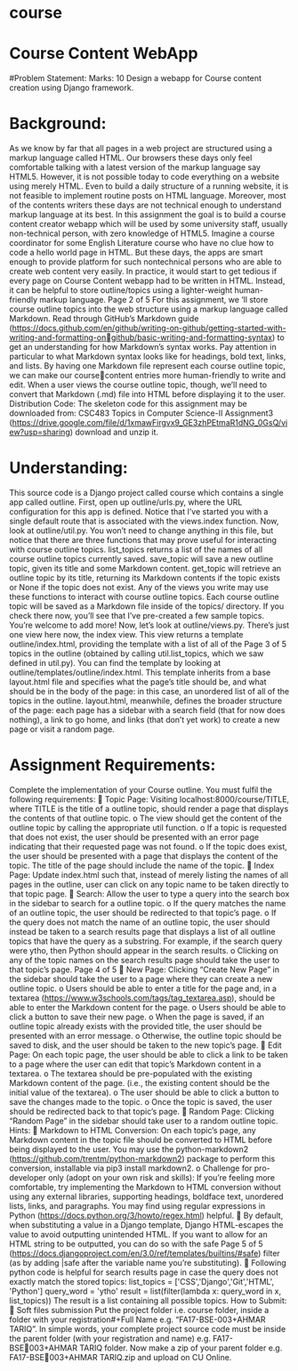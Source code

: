 # course


# Course Content WebApp
#Problem Statement: Marks: 10
Design a webapp for Course content creation using Django framework.
# Background:
As we know by far that all pages in a web project are structured using a markup language called HTML. 
Our browsers these days only feel comfortable talking with a latest version of the markup language say 
HTML5. However, it is not possible today to code everything on a website using merely HTML. Even 
to build a daily structure of a running website, it is not feasible to implement routine posts on HTML 
language. Moreover, most of the contents writers these days are not technical enough to understand 
markup language at its best. 
In this assignment the goal is to build a course content creator webapp which will be used by some 
university staff, usually non-technical person, with zero knowledge of HTML5. Imagine a course 
coordinator for some English Literature course who have no clue how to code a hello world page in 
HTML. But these days, the apps are smart enough to provide platform for such nontechnical persons 
who are able to create web content very easily. In practice, it would start to get tedious if every page 
on Course Content webapp had to be written in HTML. Instead, it can be helpful to store outline/topics
using a lighter-weight human-friendly markup language.
Page 2 of 5
For this assignment, we ‘ll store course outline topics into the web structure using a markup language 
called Markdown. Read through GitHub’s Markdown guide
(https://docs.github.com/en/github/writing-on-github/getting-started-with-writing-and-formatting-ongithub/basic-writing-and-formatting-syntax) to get an understanding for how Markdown’s syntax 
works. Pay attention in particular to what Markdown syntax looks like for headings, bold text, links, 
and lists. By having one Markdown file represent each course outline topic, we can make our coursecontent entries more human-friendly to write and edit. When a user views the course outline topic, 
though, we’ll need to convert that Markdown (.md) file into HTML before displaying it to the user.
Distribution Code:
The skeleton code for this assignment may be downloaded from:
CSC483 Topics in Computer Science-II Assignment3
(https://drive.google.com/file/d/1xmawFirgvx9_GE3zhPEtmaR1dNG_0GsQ/view?usp=sharing) 
download and unzip it.
# Understanding:
This source code is a Django project called course which contains a single app called outline.
First, open up outline/urls.py, where the URL configuration for this app is defined. Notice 
that I’ve started you with a single default route that is associated with the views.index function.
Now, look at outline/util.py. You won’t need to change anything in this file, but notice that 
there are three functions that may prove useful for interacting with course outline topics.
list_topics returns a list of the names of all course outline topics currently saved.
save_topic will save a new outline topic, given its title and some Markdown content.
get_topic will retrieve an outline topic by its title, returning its Markdown contents if the topic
exists or None if the topic does not exist. Any of the views you write may use these functions to 
interact with course outline topics.
Each course outline topic will be saved as a Markdown file inside of the topics/ directory. If
you check there now, you’ll see that I’ve pre-created a few sample topics. You’re welcome to add
more!
Now, let’s look at outline/views.py. There’s just one view here now, the index view. This 
view returns a template outline/index.html, providing the template with a list of all of the 
Page 3 of 5
topics in the outline (obtained by calling util.list_topics, which we saw defined in
util.py).
You can find the template by looking at outline/templates/outline/index.html. This 
template inherits from a base layout.html file and specifies what the page’s title should be, 
and what should be in the body of the page: in this case, an unordered list of all of the topics in the 
outline. layout.html, meanwhile, defines the broader structure of the page: each page has a 
sidebar with a search field (that for now does nothing), a link to go home, and links (that don’t yet 
work) to create a new page or visit a random page.
# Assignment Requirements:
Complete the implementation of your Course outline. You must fulfil the following
requirements:
 Topic Page: Visiting localhost:8000/course/TITLE, where TITLE is the title of a outline
topic, should render a page that displays the contents of that outline topic.
o The view should get the content of the outline topic by calling the appropriate util
function.
o If a topic is requested that does not exist, the user should be presented with an error 
page indicating that their requested page was not found.
o If the topic does exist, the user should be presented with a page that displays the
content of the topic. The title of the page should include the name of the topic.
 Index Page: Update index.html such that, instead of merely listing the names of all
pages in the outline, user can click on any topic name to be taken directly to that topic page. 
 Search: Allow the user to type a query into the search box in the sidebar to search for a 
outline topic. 
o If the query matches the name of an outline topic, the user should be redirected to 
that topic’s page. 
o If the query does not match the name of an outline topic, the user should instead be 
taken to a search results page that displays a list of all outline topics that have the 
query as a substring. For example, if the search query were ytho, then Python
should appear in the search results.
o Clicking on any of the topic names on the search results page should take the user to 
that topic’s page. 
Page 4 of 5
 New Page: Clicking “Create New Page” in the sidebar should take the user to a page
where they can create a new outline topic.
o Users should be able to enter a title for the page and, in a textarea
(https://www.w3schools.com/tags/tag_textarea.asp), should be able to enter the 
Markdown content for the page.
o Users should be able to click a button to save their new page.
o When the page is saved, if an outline topic already exists with the provided title, 
the user should be presented with an error message.
o Otherwise, the outline topic should be saved to disk, and the user should be taken 
to the new topic’s page.
 Edit Page: On each topic page, the user should be able to click a link to be taken to a 
page where the user can edit that topic’s Markdown content in a textarea.
o The textarea should be pre-populated with the existing Markdown content of the 
page. (i.e., the existing content should be the initial value of the textarea).
o The user should be able to click a button to save the changes made to the topic.
o Once the topic is saved, the user should be redirected back to that topic’s page.
 Random Page: Clicking “Random Page” in the sidebar should take user to a random
outline topic.
Hints:
 Markdown to HTML Conversion: On each topic’s page, any Markdown content 
in the topic file should be converted to HTML before being displayed to the user. You may 
use the python-markdown2 (https://github.com/trentm/python-markdown2) package to 
perform this conversion, installable via pip3 install markdown2.
o Challenge for pro-developer only (adopt on your own risk and skills): If you’re 
feeling more comfortable, try implementing the Markdown to HTML conversion 
without using any external libraries, supporting headings, boldface text, unordered 
lists, links, and paragraphs. You may find using regular expressions in Python 
(https://docs.python.org/3/howto/regex.html) helpful.
 By default, when substituting a value in a Django template, Django HTML-escapes the 
value to avoid outputting unintended HTML. If you want to allow for an HTML string to 
be outputted, you can do so with the safe
Page 5 of 5
(https://docs.djangoproject.com/en/3.0/ref/templates/builtins/#safe) filter (as by adding 
|safe after the variable name you’re substituting).
 Following python code is helpful for search results page in case the query does not exactly 
match the stored topics:
list_topics = ['CSS','Django','Git','HTML', 'Python']
query_word = 'ytho'
result = list(filter(lambda x: query_word in x, list_topics))
The result is a list containing all possible topics.
How to Submit:
 Soft files submission
Put the project folder i.e. course folder, inside a folder with your registration#+Full Name 
e.g. “FA17-BSE-003+AHMAR TARIQ”. In simple words, your complete project source 
code must be inside the parent folder (with your registration and name) e.g. FA17-BSE003+AHMAR TARIQ folder. Now make a zip of your parent folder e.g. FA17-BSE003+AHMAR TARIQ.zip and upload on CU Online. 
